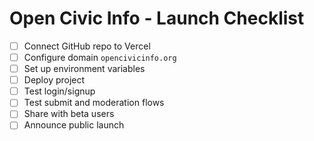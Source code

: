 # Open Civic Info - Launch Checklist

- [ ] Connect GitHub repo to Vercel
- [ ] Configure domain `opencivicinfo.org`
- [ ] Set up environment variables
- [ ] Deploy project
- [ ] Test login/signup
- [ ] Test submit and moderation flows
- [ ] Share with beta users
- [ ] Announce public launch

